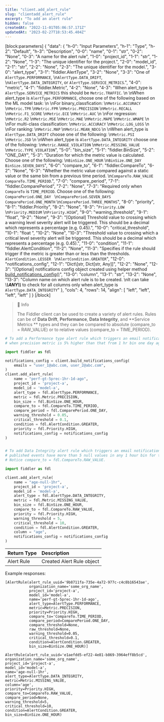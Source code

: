 ```yaml
---
title: "client.add_alert_rule"
slug: "clientadd_alert_rule"
excerpt: "To add an alert rule"
hidden: false
createdAt: "2022-11-01T05:06:57.171Z"
updatedAt: "2023-02-27T18:53:45.404Z"
---
```

[block:parameters]
{
  "data": {
    "h-0": "Input Parameters",
    "h-1": "Type",
    "h-2": "Default",
    "h-3": "Description",
    "0-0": "name",
    "0-1": "str",
    "0-2": "None",
    "0-3": "A name for the alert rule",
    "1-0": "project_id",
    "1-1": "str",
    "1-2": "None",
    "1-3": "The unique identifier for the project.",
    "2-0": "model_id",
    "2-1": "str",
    "2-2": "None",
    "2-3": "The unique identifier for the model.",
    "3-0": "alert_type",
    "3-1": "fiddler.AlertType",
    "3-2": "None",
    "3-3": "One of `AlertType.PERFORMANCE`,  \n`AlertType.DATA_DRIFT`,  \n`AlertType.DATA_INTEGRITY`, or `AlertType.SERVICE_METRICS`.",
    "4-0": "metric",
    "4-1": "fiddler.Metric",
    "4-2": "None",
    "4-3": "When alert_type is `AlertType.SERVICE_METRICS` this should be `Metric.TRAFFIC`.  \n  \nWhen alert_type is `AlertType.PERFORMANCE`, choose one of the following based on the ML model task:  \n  \nFor binary_classfication:  \n`Metric.ACCURACY`  \n`Metric.TPR`  \n`Metric.FPR`  \n`Metric.PRECISION`  \n`Metric.RECALL`  \n`Metric.F1_SCORE`  \n`Metric.ECE`  \n`Metric.AUC`  \n  \nFor regression:  \n`Metric.R2`  \n`Metric.MSE`  \n`Metric.MAE`  \n`Metric.MAPE`  \n`Metric.WMAPE`  \n  \nFor multi-class classification:  \n`Metric.ACCURACY`  \n`Metric.LOG_LOSS`  \n  \nFor ranking:  \n`Metric.MAP`  \n`Metric.MEAN_NDCG`  \n  \nWhen alert_type is `AlertType.DATA_DRIFT` choose one of the following:  \n`Metric.PSI`  \n`Metric.JSD`  \n  \nWhen alert_type is `AlertType.DATA_INTEGRITY` choose one of the following:  \n`Metric.RANGE_VIOLATION`  \n`Metric.MISSING_VALUE`  \n`Metric.TYPE_VIOLATION`",
    "5-0": "bin_size",
    "5-1": "fiddler.BinSize",
    "5-2": "ONE_DAY",
    "5-3": "Duration for which the metric value is calculated. Choose one of the following:  \n`BinSize.ONE_HOUR`  \n`BinSize.ONE_DAY` `BinSize.SEVEN_DAYS`",
    "6-0": "compare_to",
    "6-1": "fiddler.CompareTo",
    "6-2": "None",
    "6-3": "Whether the metric value compared against a static value or the same bin from a previous time period.  \n`CompareTo.RAW_VALUE` `CompareTo.TIME_PERIOD`.",
    "7-0": "compare_period",
    "7-1": "fiddler.ComparePeriod",
    "7-2": "None",
    "7-3": "Required only when `CompareTo` is `TIME_PERIOD`. Choose one of the following: `ComparePeriod.ONE_DAY `  \n`ComparePeriod.SEVEN_DAYS` `ComparePeriod.ONE_MONTH`  \n`ComparePeriod.THREE_MONTHS`",
    "8-0": "priority",
    "8-1": "fiddler.Priority",
    "8-2": "None",
    "8-3": "`Priority.LOW`  \n`Priority.MEDIUM`  \n`Priority.HIGH`",
    "9-0": "warning_threshold",
    "9-1": "float",
    "9-2": "None",
    "9-3": "[Optional] Threshold value to crossing which a warning level severity alert will be triggered.  This should be a decimal which represents a percentage (e.g. 0.45).",
    "10-0": "critical_threshold",
    "10-1": "float ",
    "10-2": "None",
    "10-3": "Threshold value to crossing which a critical level severity alert will be triggered.  This should be a decimal which represents a percentage (e.g. 0.45).",
    "11-0": "condition",
    "11-1": "fiddler.AlertCondition",
    "11-2": "None",
    "11-3": "Specifies if the rule should trigger if the metric is greater than or less than the thresholds. `AlertCondition.LESSER `  \n`AlertCondition.GREATER`",
    "12-0": "notifications_config",
    "12-1": "Dict\\[str, Dict[str, Any]]",
    "12-2": "None",
    "12-3": "[Optional] notifications config object created using helper method [build_notifications_config()](ref:clientbuild_notifications_config)",
    "13-0": "column",
    "13-1": "str",
    "13-2": "None",
    "13-3": "Column name on which alert rule is to be created.  \nIt can take \\***\\*ANY\\*\\*** to check for all columns only when alert_type is `AlertType.DATA_INTEGRITY`"
  },
  "cols": 4,
  "rows": 14,
  "align": [
    "left",
    "left",
    "left",
    "left"
  ]
}
[/block]

> 📘 Info
> 
> The Fiddler client can be used to create a variety of alert rules. Rules can be of **Data Drift**, **Performance**, **Data Integrity**, and **Service Metrics ** types and they can be compared to absolute (compare_to = RAW_VALUE) or to relative values (compare_to = TIME_PERIOD).

```python Usage - time_period
# To add a Performance type alert rule which triggers an email notification 
# when precision metric is 5% higher than that from 1 hr bin one day ago.

import fiddler as fdl

notifications_config = client.build_notifications_config(
    emails = "user_1@abc.com, user_2@abc.com",
)
client.add_alert_rule(
    name = "perf-gt-5prec-1hr-1d-ago",
    project_id = 'project-a',
    model_id = 'model-a',
    alert_type = fdl.AlertType.PERFORMANCE,
    metric = fdl.Metric.PRECISION,
    bin_size = fdl.BinSize.ONE_HOUR, 
    compare_to = fdl.CompareTo.TIME_PERIOD,
    compare_period = fdl.ComparePeriod.ONE_DAY,
    warning_threshold = 0.05,
    critical_threshold = 0.1,
    condition = fdl.AlertCondition.GREATER,
    priority = fdl.Priority.HIGH,
    notifications_config = notifications_config
)
```
```python Usage - raw_value

# To add Data Integrity alert rule which triggers an email notification when 
# published events have more than 5 null values in any 1 hour bin for the _age_ column. 
# Notice compare_to = fdl.CompareTo.RAW_VALUE.

import fiddler as fdl

client.add_alert_rule(
    name = "age-null-1hr",
    project_id = 'project-a',
    model_id = 'model-a',
    alert_type = fdl.AlertType.DATA_INTEGRITY,
    metric = fdl.Metric.MISSING_VALUE,
    bin_size = fdl.BinSize.ONE_HOUR, 
    compare_to = fdl.CompareTo.RAW_VALUE,
    priority = fdl.Priority.HIGH,
    warning_threshold = 5,
    critical_threshold = 10,
    condition = fdl.AlertCondition.GREATER,
    column = "age",
    notifications_config = notifications_config
)
```



| Return Type | Description               |
| :---------- | :------------------------ |
| Alert Rule  | Created Alert Rule object |

Example responses:

```Text Response for time_period rule
[AlertRule(alert_rule_uuid='9b8711fa-735e-4a72-977c-c4c8b16543ae',
           organization_name='some_org_name',
           project_id='project-a',
           model_id='model-a',
           name='perf-gt-5prec-1hr-1d-ago',
           alert_type=AlertType.PERFORMANCE,
           metric=Metric.PRECISION,
           priority=Priority.HIGH,
           compare_to='CompareTo.TIME_PERIOD,
           compare_period=ComparePeriod.ONE_DAY,
           compare_threshold=None,
           raw_threshold=None,
           warning_threshold=0.05,
           critical_threshold=0.1,
           condition=AlertCondition.GREATER,
           bin_size=BinSize.ONE_HOUR)]
```
```Text Response for raw_value rule
AlertRule(alert_rule_uuid='e1aefdd5-ef22-4e81-b869-3964eff8b5cd', 
organization_name='some_org_name', 
project_id='project-a', 
model_id='model-a', 
name='age-null-1hr', 
alert_type=AlertType.DATA_INTEGRITY, 
metric=Metric.MISSING_VALUE, 
column='age', 
priority=Priority.HIGH, 
compare_to=CompareTo.RAW_VALUE, 
compare_period=None, 
warning_threshold=5, 
critical_threshold=10, 
condition=AlertCondition.GREATER,
bin_size=BinSize.ONE_HOUR)

```